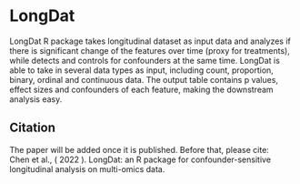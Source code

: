 # LongDat
LongDat R package takes longitudinal dataset as input data and analyzes if there is significant change of the features over time (proxy for treatments), while detects and controls for confounders at the same time. LongDat is able to take in several data types as input, including count, proportion, binary, ordinal and continuous data. The output table contains p values, effect sizes and confounders of each feature, making the downstream analysis easy.

## Citation
The paper will be added once it is published. Before that, please cite:  \
Chen et al., ( 2022 ). LongDat: an R package for confounder-sensitive longitudinal analysis on multi-omics data.
